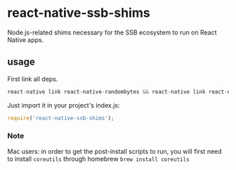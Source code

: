 # react-native-ssb-shims

Node.js-related shims necessary for the SSB ecosystem to run on React Native apps.

## usage

First link all deps.

```js
react-native link react-native-randombytes && react-native link react-native-crypto && react-native link react-native-fs && react-native link rn-os && react-native link rn-tcp
```

Just import it in your project's index.js:

```js
require('react-native-ssb-shims');
```

### Note
Mac users: in order to get the post-install scripts to run, you will first need to install `coreutils` through homebrew
```brew install coreutils```

